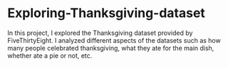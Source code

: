 # Exploring-Thanksgiving-dataset

In this project, I explored the Thanksgiving dataset provided by FiveThirtyEight. I analyzed different aspects of the datasets such as how many people celebrated thanksgiving, what they ate for the main dish, whether ate a pie or not, etc.
